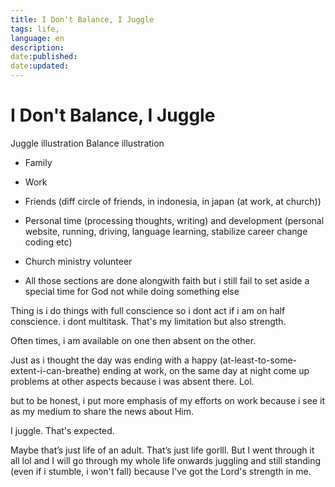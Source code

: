 ```yaml
---
title: I Don't Balance, I Juggle
tags: life,
language: en
description:
date:published:
date:updated:
---
```


# I Don't Balance, I Juggle

Juggle illustration
Balance illustration

- Family
- Work
- Friends (diff circle of friends, in indonesia, in japan (at work, at church))
- Personal time (processing thoughts, writing) and development (personal website, running, driving, language learning, stabilize career change coding etc)
- Church ministry volunteer

- All those sections are done alongwith faith but i still fail to set aside a special time for God not while doing something else

Thing is i do things with full conscience so i dont act if i am on half conscience. i dont multitask. That's my limitation but also strength.

Often times, i am available on one then absent on the other.

Just as i thought the day was ending with a happy (at-least-to-some-extent-i-can-breathe) ending at work, on the same day at night come up problems at other aspects because i was absent there.
Lol.

but to be honest, i put more emphasis of my efforts on work because i see it as my medium to share the news about Him.

I juggle.
That's expected.

Maybe that’s just life of an adult. That’s just life gorlll.
But I went through it all lol and I will go through my whole life onwards juggling and still standing (even if i stumble, i won't fall) because I've got the Lord's strength in me.
